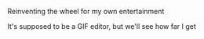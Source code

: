 Reinventing the wheel for my own entertainment

It's supposed to be a GIF editor, but we'll see how far I get